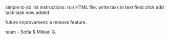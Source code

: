simple to do list
instructions: run HTML file. 
write task in text field
click add task
task now added

future improvement: a remove feature.

team - Sofia & Mikkel G.

